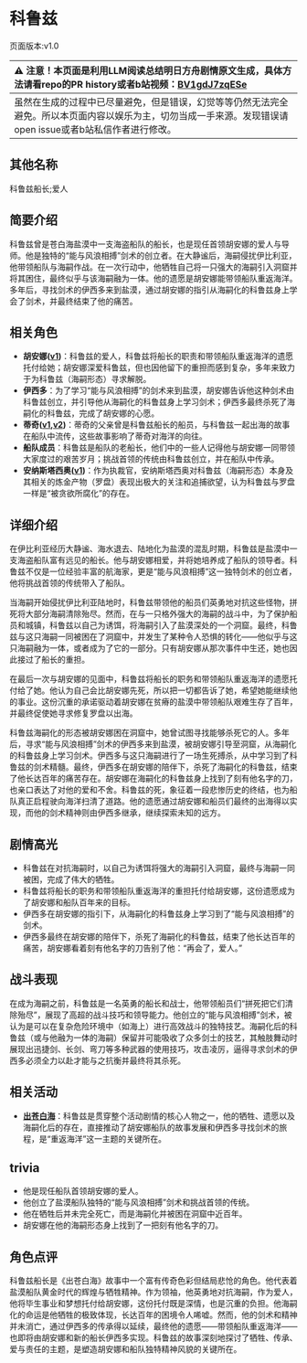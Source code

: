 # 科鲁兹
页面版本:v1.0
 

| :warning: 注意！本页面是利用LLM阅读总结明日方舟剧情原文生成，具体方法请看repo的PR history或者b站视频：[BV1gdJ7zqESe](https://www.bilibili.com/video/BV1gdJ7zqESe/)         |
|:----------------------------|
| 虽然在生成的过程中已尽量避免，但是错误，幻觉等等仍然无法完全避免。所以本页面内容以娱乐为主，切勿当成一手来源。发现错误请open issue或者b站私信作者进行修改。|



## 其他名称
科鲁兹船长;爱人
## 简要介绍
科鲁兹曾是苍白海盐漠中一支海盗船队的船长，也是现任首领胡安娜的爱人与导师。他是独特的“能与风浪相搏”剑术的创立者。在大静谧后，海嗣侵扰伊比利亚，他带领船队与海嗣作战。在一次行动中，他牺牲自己将一只强大的海嗣引入洞窟并将其困住，最终似乎与该海嗣融为一体。他的遗愿是胡安娜能带领船队重返海洋。多年后，寻找剑术的伊西多来到盐漠，通过胡安娜的指引从海嗣化的科鲁兹身上学会了剑术，并最终结束了他的痛苦。
## 相关角色
-   **胡安娜([v1](extended_char_hu_an_na.md))**：科鲁兹的爱人，科鲁兹将船长的职责和带领船队重返海洋的遗愿托付给她；胡安娜深爱科鲁兹，但也因他留下的重担而感到复杂，多年来致力于为科鲁兹（海嗣形态）寻求解脱。
-   **伊西多**：为了学习“能与风浪相搏”的剑术来到盐漠，胡安娜告诉他这种剑术由科鲁兹创立，并引导他从海嗣化的科鲁兹身上学习剑术；伊西多最终杀死了海嗣化的科鲁兹，完成了胡安娜的心愿。
-   **蒂奇([v1](extended_char_di_qi.md),[v2](../char_v3/extended_char_di_qi.md))**：蒂奇的父亲曾是科鲁兹船长的船员，与科鲁兹一起出海的故事在船队中流传，这些故事影响了蒂奇对海洋的向往。
-   **船队成员**：科鲁兹是船队的老船长，他们中的一些人记得他与胡安娜一同带领大家度过的艰苦岁月；挑战首领的传统由科鲁兹创立，并在船队中传承。
-   **安纳斯塔西奥([v1](extended_char_an_na_si_ta_xi_ao.md))**：作为执裁官，安纳斯塔西奥对科鲁兹（海嗣形态）本身及其相关的炼金产物（罗盘）表现出极大的关注和追捕欲望，认为科鲁兹与罗盘一样是“被贪欲所腐化”的存在。
## 详细介绍
在伊比利亚经历大静谧、海水退去、陆地化为盐漠的混乱时期，科鲁兹是盐漠中一支海盗船队富有远见的船长。他与胡安娜相爱，并将她培养成了船队的领导者。科鲁兹不仅是一位经验丰富的航海家，更是“能与风浪相搏”这一独特剑术的创立者，他将挑战首领的传统带入了船队。

当海嗣开始侵扰伊比利亚陆地时，科鲁兹带领他的船员们英勇地对抗这些怪物，拼死将大部分海嗣清除殆尽。然而，在与一只格外强大的海嗣的战斗中，为了保护船员和城镇，科鲁兹以自己为诱饵，将海嗣引入了盐漠深处的一个洞窟。最终，科鲁兹与这只海嗣一同被困在了洞窟中，并发生了某种令人恐惧的转化——他似乎与这只海嗣融为一体，或者成为了它的一部分。只有胡安娜从那次事件中生还，她也因此接过了船长的重担。

在最后一次与胡安娜的见面中，科鲁兹将船长的职务和带领船队重返海洋的遗愿托付给了她。他认为自己会比胡安娜先死，所以把一切都告诉了她，希望她能继续他的事业。这份沉重的承诺驱动着胡安娜在贫瘠的盐漠中带领船队艰难生存了百年，并最终促使她寻求修复罗盘以出海。

科鲁兹海嗣化的形态被胡安娜困在洞窟中，她曾试图寻找能够杀死它的人。多年后，寻求“能与风浪相搏”剑术的伊西多来到盐漠，被胡安娜引导至洞窟，从海嗣化的科鲁兹身上学习剑术。伊西多与这只海嗣进行了一场生死搏杀，从中学习到了科鲁兹的剑术精髓。最终，伊西多在胡安娜的陪伴下，杀死了海嗣化的科鲁兹，结束了他长达百年的痛苦存在。胡安娜在海嗣化的科鲁兹身上找到了刻有他名字的刀，也亲口表达了对他的爱和不舍。科鲁兹的死，象征着一段悲惨历史的终结，也为船队真正启程驶向海洋扫清了道路。他的遗愿通过胡安娜和船员们最终的出海得以实现，而他的剑术精神则由伊西多继承，继续探索未知的远方。
## 剧情高光
- 科鲁兹在对抗海嗣时，以自己为诱饵将强大的海嗣引入洞窟，最终与海嗣一同被困，完成了伟大的牺牲。
- 科鲁兹将船长的职务和带领船队重返海洋的重担托付给胡安娜，这份遗愿成为了胡安娜和船队百年来的目标。
- 伊西多在胡安娜的指引下，从海嗣化的科鲁兹身上学习到了“能与风浪相搏”的剑术。
- 伊西多最终在胡安娜的陪伴下，杀死了海嗣化的科鲁兹，结束了他长达百年的痛苦，胡安娜看着刻有他名字的刀告别了他：“再会了，爱人。”
## 战斗表现
在成为海嗣之前，科鲁兹是一名英勇的船长和战士，他带领船员们“拼死把它们清除殆尽”，展现了高超的战斗技巧和领导能力。他创立的“能与风浪相搏”剑术，被认为是可以在复杂危险环境中（如海上）进行高效战斗的独特技艺。海嗣化后的科鲁兹（或与他融为一体的海嗣）保留并可能吸收了众多剑士的技艺，其触肢舞动时展现出迅捷剑、长剑、弯刀等多种武器的使用技巧，攻击凌厉，逼得寻求剑术的伊西多必须全力以赴才能与之抗衡并最终将其杀死。
## 相关活动
-   **[出苍白海](../stories/act39side.md)**：科鲁兹是贯穿整个活动剧情的核心人物之一，他的牺牲、遗愿以及海嗣化后的存在，直接推动了胡安娜船队的故事发展和伊西多寻找剑术的旅程，是“重返海洋”这一主题的关键所在。
## trivia
- 他是现任船队首领胡安娜的爱人。
- 他创立了盐漠船队独特的“能与风浪相搏”剑术和挑战首领的传统。
- 他在牺牲后并未完全死亡，而是海嗣化并被困在洞窟中近百年。
- 胡安娜在他的海嗣形态身上找到了一把刻有他名字的刀。
## 角色点评
科鲁兹船长是《出苍白海》故事中一个富有传奇色彩但结局悲怆的角色。他代表着盐漠船队黄金时代的辉煌与牺牲精神。作为领袖，他英勇地对抗海嗣，作为爱人，他将毕生事业和梦想托付给胡安娜，这份托付既是深情，也是沉重的负担。他海嗣化的命运是他牺牲的极致体现，长达百年的困境令人唏嘘。然而，他的剑术和精神并未消亡，通过伊西多的传承得以延续，最终他的遗愿——带领船队重返海洋——也即将由胡安娜和新的船长伊西多实现。科鲁兹的故事深刻地探讨了牺牲、传承、爱与责任的主题，是塑造胡安娜和船队独特精神风貌的关键所在。